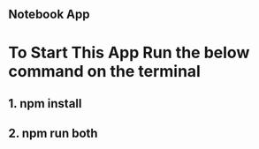 ## Notebook App

# To Start This App Run the below command on the terminal
## 1. npm install
## 2. npm run both
